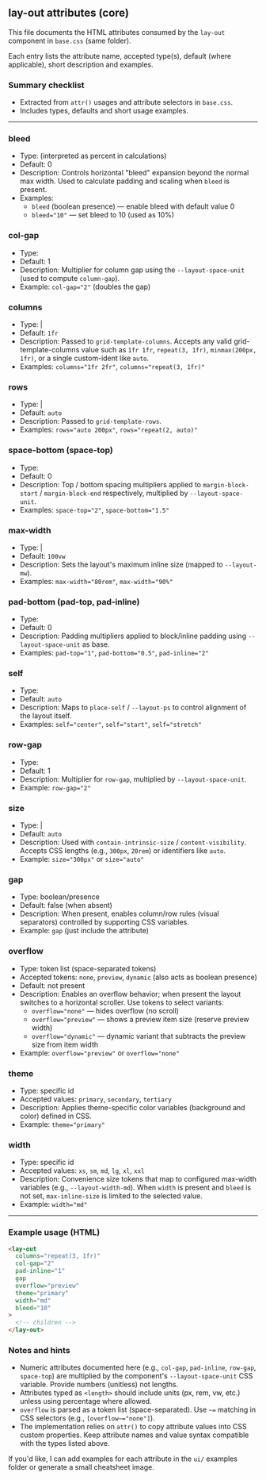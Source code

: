 ## lay-out attributes (core)

This file documents the HTML attributes consumed by the `lay-out` component in `base.css` (same folder).

Each entry lists the attribute name, accepted type(s), default (where applicable), short description and examples.

### Summary checklist

- Extracted from `attr()` usages and attribute selectors in `base.css`.
- Includes types, defaults and short usage examples.

---

### bleed
- Type: <number> (interpreted as percent in calculations)
- Default: 0
- Description: Controls horizontal "bleed" expansion beyond the normal max width. Used to calculate padding and scaling when `bleed` is present.
- Examples:
  - `bleed` (boolean presence) — enable bleed with default value 0
  - `bleed="10"` — set bleed to 10 (used as 10%)

### col-gap
- Type: <number>
- Default: 1
- Description: Multiplier for column gap using the `--layout-space-unit` (used to compute `column-gap`).
- Example: `col-gap="2"` (doubles the gap)

### columns
- Type: <length> | <custom-ident>
- Default: `1fr`
- Description: Passed to `grid-template-columns`. Accepts any valid grid-template-columns value such as `1fr 1fr`, `repeat(3, 1fr)`, `minmax(200px, 1fr)`, or a single custom-ident like `auto`.
- Examples: `columns="1fr 2fr"`, `columns="repeat(3, 1fr)"`

### rows
- Type: <length> | <custom-ident>
- Default: `auto`
- Description: Passed to `grid-template-rows`.
- Examples: `rows="auto 200px"`, `rows="repeat(2, auto)"`

### space-bottom (space-top)
- Type: <number>
- Default: 0
- Description: Top / bottom spacing multipliers applied to `margin-block-start` / `margin-block-end` respectively, multiplied by `--layout-space-unit`.
- Examples: `space-top="2"`, `space-bottom="1.5"`

### max-width
- Type: <length> | <percentage>
- Default: `100vw`
- Description: Sets the layout's maximum inline size (mapped to `--layout-mw`).
- Examples: `max-width="80rem"`, `max-width="90%"`

### pad-bottom (pad-top, pad-inline)
- Type: <number>
- Default: 0
- Description: Padding multipliers applied to block/inline padding using `--layout-space-unit` as base.
- Examples: `pad-top="1"`, `pad-bottom="0.5"`, `pad-inline="2"`

### self
- Type: <custom-ident>
- Default: `auto`
- Description: Maps to `place-self` / `--layout-ps` to control alignment of the layout itself.
- Examples: `self="center"`, `self="start"`, `self="stretch"`

### row-gap
- Type: <number>
- Default: 1
- Description: Multiplier for `row-gap`, multiplied by `--layout-space-unit`.
- Example: `row-gap="2"`

### size
- Type: <length> | <custom-ident>
- Default: `auto`
- Description: Used with `contain-intrinsic-size` / `content-visibility`. Accepts CSS lengths (e.g., `300px`, `20rem`) or identifiers like `auto`.
- Example: `size="300px"` or `size="auto"`

### gap
- Type: boolean/presence
- Default: false (when absent)
- Description: When present, enables column/row rules (visual separators) controlled by supporting CSS variables.
- Example: `gap` (just include the attribute)

### overflow
- Type: token list (space-separated tokens)
- Accepted tokens: `none`, `preview`, `dynamic` (also acts as boolean presence)
- Default: not present
- Description: Enables an overflow behavior; when present the layout switches to a horizontal scroller. Use tokens to select variants:
  - `overflow="none"` — hides overflow (no scroll)
  - `overflow="preview"` — shows a preview item size (reserve preview width)
  - `overflow="dynamic"` — dynamic variant that subtracts the preview size from item width
- Example: `overflow="preview"` or `overflow="none"`

### theme
- Type: specific id
- Accepted values: `primary`, `secondary`, `tertiary`
- Description: Applies theme-specific color variables (background and color) defined in CSS.
- Example: `theme="primary"`

### width
- Type: specific id
- Accepted values: `xs`, `sm`, `md`, `lg`, `xl`, `xxl`
- Description: Convenience size tokens that map to configured max-width variables (e.g., `--layout-width-md`). When `width` is present and `bleed` is not set, `max-inline-size` is limited to the selected value.
- Example: `width="md"`

---

### Example usage (HTML)

```html
<lay-out
  columns="repeat(3, 1fr)"
  col-gap="2"
  pad-inline="1"
  gap
  overflow="preview"
  theme="primary"
  width="md"
  bleed="10"
>
  <!-- children -->
</lay-out>
```

### Notes and hints
- Numeric attributes documented here (e.g., `col-gap`, `pad-inline`, `row-gap`, `space-top`) are multiplied by the component's `--layout-space-unit` CSS variable. Provide numbers (unitless) not lengths.
- Attributes typed as `<length>` should include units (px, rem, vw, etc.) unless using percentage where allowed.
- `overflow` is parsed as a token list (space-separated). Use `~=` matching in CSS selectors (e.g., `[overflow~="none"]`).
- The implementation relies on `attr()` to copy attribute values into CSS custom properties. Keep attribute names and value syntax compatible with the types listed above.

If you'd like, I can add examples for each attribute in the `ui/` examples folder or generate a small cheatsheet image.

